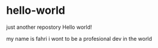 # hello-world
just another repostory
Hello world!

my name is fahri i wont to be a profesional dev in the world

